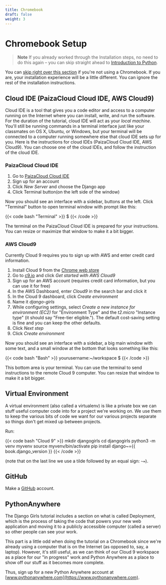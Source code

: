 ```yaml
---
title: Chromebook
draft: false
weight: 3
---
```


# Chromebook Setup

> **Note** If you already worked through the Installation steps, no need to do this again – you can skip straight ahead to [Introduction to Python](../python_introduction/README.md).


You can [skip right over this section](http://tutorial.djangogirls.org/en/installation/#install-python) if you're not using a Chromebook. If you
are, your installation experience will be a little different. You can ignore the
rest of the installation instructions.

## Cloud IDE (PaizaCloud Cloud IDE, AWS Cloud9)

Cloud IDE is a tool that gives you a code editor and access to a computer running
on the Internet where you can install, write, and run the software. For the duration
of the tutorial, cloud IDE will act as your _local machine_. You'll still be
running commands in a terminal interface just like your classmates on OS X,
Ubuntu, or Windows, but your terminal will be connected to a computer running
somewhere else that cloud IDE sets up for you.
Here is the instructions for cloud IDEs (PaizaCloud Cloud IDE, AWS Cloud9).
You can choose one of the cloud IDEs, and follow the instruction of the cloud IDE.

### PaizaCloud Cloud IDE

1. Go to [PaizaCloud Cloud IDE](https://paiza.cloud/)
2. Sign up for an account
3. Click _New Server_ and choose the Django app
4. Click Terminal button(on the left side of the window)

Now you should see an interface with a sidebar, buttons at the left.
Click "Terminal" button to open terminal window with prompt like this:

{{< code bash "Terminal" >}}
$
{{< /code >}}

The terminal on the PaizaCloud Cloud IDE is prepared for your instructions.
You can resize or maximize that window to make it a bit bigger.

### AWS Cloud9
Currently Cloud 9 requires you to sign up with AWS and enter credit card
information.

1. Install Cloud 9 from the [Chrome web store](https://chrome.google.com/webstore/detail/cloud9/nbdmccoknlfggadpfkmcpnamfnbkmkcp)
2. Go to [c9.io](https://c9.io) and click _Get started with AWS Cloud9_
3. Sign up for an AWS account (requires credit card information, but you can
   use it for free)
4. In the AWS Dashboard, enter _Cloud9_ in the search bar and click it
5. In the Cloud 9 dashboard, click _Create environment_
6. Name it _django-girls_
7. While configuring settings, select _Create a new instance for environment
   (EC2)_ for "Environment Type" and the _t2.micro_ "Instance type" (it should
   say "Free-tier eligible."). The default cost-saving setting is fine and you
   can keep the other defaults.
8. Click _Next step_
9. Click _Create environment_

Now you should see an interface with a sidebar, a big main window with some
text, and a small window at the bottom that looks something like this:

{{< code bash "Bash" >}}
yourusername:~/workspace $
{{< /code >}}

This bottom area is your terminal. You can use the terminal to send instructions
to the remote Cloud 9 computer. You can resize that window to make it a bit
bigger.

## Virtual Environment

A virtual environment (also called a virtualenv) is like a private box we can
stuff useful computer code into for a project we're working on. We use them to
keep the various bits of code we want for our various projects separate so
things don't get mixed up between projects.

Run:

{{< code bash "Cloud 9" >}}
mkdir
djangogirls cd djangogirls
python3 -m venv myvenv
source myvenv/bin/activate
pip install django~={{ book.django_version }}
{{< /code >}}

(note that on the last line we use a tilde followed by an equal sign: `~=`).

## GitHub

Make a [GitHub](https://github.com) account.

## PythonAnywhere

The Django Girls tutorial includes a section on what is called Deployment,
which is the process of taking the code that powers your new web application
and moving it to a publicly accessible computer (called a server) so other
people can see your work.

This part is a little odd when doing the tutorial on a Chromebook since we're
already using a computer that is on the Internet (as opposed to, say, a laptop).
However, it's still useful, as we can think of our Cloud 9 workspace as a place
for our "in progress" work and Python Anywhere as a place to show off our stuff
as it becomes more complete.

Thus, sign up for a new Python Anywhere account at
[www.pythonanywhere.com](https://www.pythonanywhere.com).
